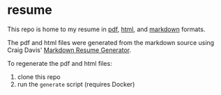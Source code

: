 # resume

This repo is home to my resume in [pdf](james.pdf), [html](james.html), and
[markdown](james.md) formats.  

The pdf and html files were generated from the markdown source using Craig
Davis' [Markdown Resume Generator](https://github.com/there4/markdown-resume).  

To regenerate the pdf and html files:  

1. clone this repo
2. run the `generate` script (requires Docker)
